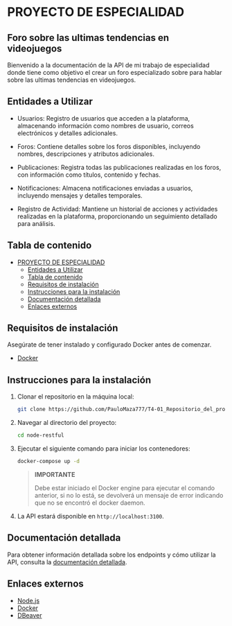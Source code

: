 # PROYECTO DE ESPECIALIDAD

## Foro sobre las ultimas tendencias en videojuegos

Bienvenido a la documentación de la API de mi trabajo de especialidad donde tiene como objetivo el crear un foro especializado sobre para hablar sobre las ultimas tendencias en videojuegos.

## Entidades a Utilizar

- Usuarios: Registro de usuarios que acceden a la plataforma, almacenando información como nombres de usuario, correos electrónicos y detalles adicionales.

- Foros: Contiene detalles sobre los foros disponibles, incluyendo nombres, descripciones y atributos adicionales.

- Publicaciones: Registra todas las publicaciones realizadas en los foros, con información como títulos, contenido y fechas.

- Notificaciones: Almacena notificaciones enviadas a usuarios, incluyendo mensajes y detalles temporales.

- Registro de Actividad: Mantiene un historial de acciones y actividades realizadas en la plataforma, proporcionando un seguimiento detallado para análisis.


## Tabla de contenido

- [PROYECTO DE ESPECIALIDAD](#proyecto-de-especialidad)
  - [Entidades a Utilizar](#entidades-a-utilizar)
  - [Tabla de contenido](#tabla-de-contenido)
  - [Requisitos de instalación](#requisitos-de-instalación)
  - [Instrucciones para la instalación](#instrucciones-para-la-instalación)
  - [Documentación detallada](#documentación-detallada)
  - [Enlaces externos](#enlaces-externos)

## Requisitos de instalación

Asegúrate de tener instalado y configurado Docker antes de comenzar.

- [Docker](https://www.docker.com)

## Instrucciones para la instalación

1. Clonar el repositorio en la máquina local:
   
   ```sh
   git clone https://github.com/PauloMaza777/T4-01_Repositorio_del_proyecto2
   ```

2. Navegar al directorio del proyecto:
   
   ```sh
   cd node-restful
   ```

3. Ejecutar el siguiente comando para iniciar los contenedores:

    ```sh
    docker-compose up -d
    ```

    > **IMPORTANTE**
    >
    > Debe estar iniciado el Docker engine para ejecutar el comando anterior,
    > si no lo está, se devolverá un mensaje de error indicando que no se
    > encontró el docker daemon.

4. La API estará disponible en `http://localhost:3100`.

## Documentación detallada

Para obtener información detallada sobre los endpoints y cómo utilizar la API,
consulta la [documentación detallada](./docs/README.md).

## Enlaces externos

- [Node.js](https://www.nodejs.org)
- [Docker](https://www.docker.com)
- [DBeaver](https://dbeaver.io)